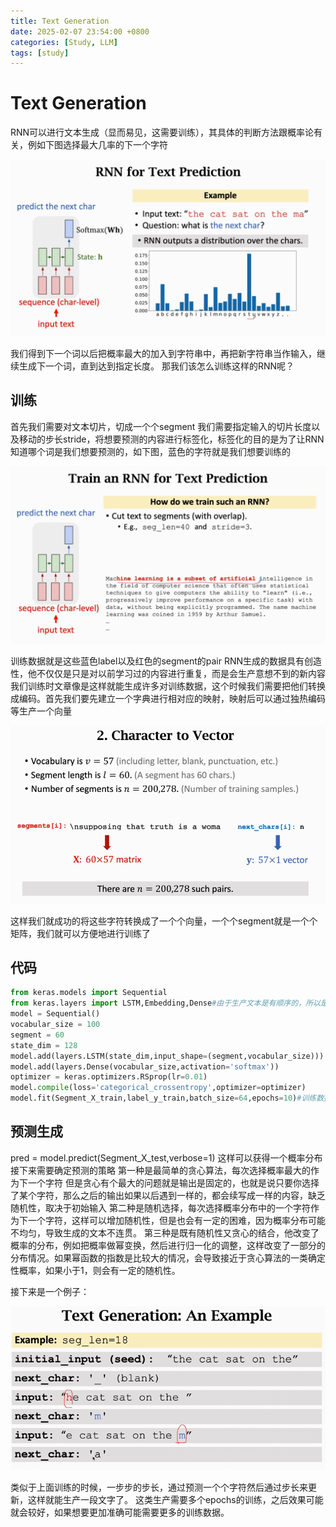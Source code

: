 ```yaml
---
title: Text Generation
date: 2025-02-07 23:54:00 +0800
categories: [Study, LLM]
tags: [study]
---
```

# Text Generation
RNN可以进行文本生成（显而易见，这需要训练），其具体的判断方法跟概率论有关，例如下图选择最大几率的下一个字符


![alt text](/assets/2025-02-07-S1.png)


我们得到下一个词以后把概率最大的加入到字符串中，再把新字符串当作输入，继续生成下一个词，直到达到指定长度。
那我们该怎么训练这样的RNN呢？
## 训练
首先我们需要对文本切片，切成一个个segment
我们需要指定输入的切片长度以及移动的步长stride，将想要预测的内容进行标签化，标签化的目的是为了让RNN知道哪个词是我们想要预测的，如下图，蓝色的字符就是我们想要训练的


![alt text](/assets/2025-02-07-S2.png)


训练数据就是这些蓝色label以及红色的segment的pair
RNN生成的数据具有创造性，他不仅仅是只是对以前学习过的内容进行重复，而是会生产意想不到的新内容
我们训练时文章像是这样就能生成许多对训练数据，这个时候我们需要把他们转换成编码。首先我们要先建立一个字典进行相对应的映射，映射后可以通过独热编码等生产一个向量


![alt text](/assets/2025-02-07-S3.png)


这样我们就成功的将这些字符转换成了一个个向量，一个个segment就是一个个矩阵，我们就可以方便地进行训练了

## 代码
```python
from keras.models import Sequential
from keras.layers import LSTM,Embedding,Dense#由于生产文本是有顺序的，所以是不可以使用双向RNN的
model = Sequential()
vocabular_size = 100
segment = 60
state_dim = 128
model.add(layers.LSTM(state_dim,input_shape=(segment,vocabular_size)))
model.add(layers.Dense(vocabular_size,activation='softmax'))
optimizer = keras.optimizers.RSprop(lr=0.01)
model.compile(loss='categorical_crossentropy',optimizer=optimizer)
model.fit(Segment_X_train,label_y_train,batch_size=64,epochs=10)#训练数据，x是segment，y是下一个字符标签
```
## 预测生成
pred = model.predict(Segment_X_test,verbose=1)
这样可以获得一个概率分布
接下来需要确定预测的策略
第一种是最简单的贪心算法，每次选择概率最大的作为下一个字符
但是贪心有个最大的问题就是输出是固定的，也就是说只要你选择了某个字符，那么之后的输出如果以后遇到一样的，都会续写成一样的内容，缺乏随机性，取决于初始输入
第二种是随机选择，每次选择概率分布中的一个字符作为下一个字符，这样可以增加随机性，但是也会有一定的困难，因为概率分布可能不均匀，导致生成的文本不连贯。
第三种是既有随机性又贪心的结合，他改变了概率的分布，例如把概率做幂变换，然后进行归一化的调整，这样改变了一部分的分布情况。如果幂函数的指数是比较大的情况，会导致接近于贪心算法的一类确定性概率，如果小于1，则会有一定的随机性。

接下来是一个例子：


![alt text](/assets/2025-02-07-S4.png)


类似于上面训练的时候，一步步的步长，通过预测一个个字符然后通过步长来更新，这样就能生产一段文字了。
这类生产需要多个epochs的训练，之后效果可能就会较好，如果想要更加准确可能需要更多的训练数据。
